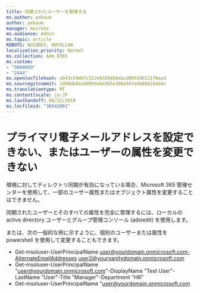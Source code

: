 ```yaml
---
title: 同期されたユーザーを管理する
ms.author: pebaum
author: pebaum
manager: mnirkhe
ms.audience: Admin
ms.topic: article
ROBOTS: NOINDEX, NOFOLLOW
localization_priority: Normal
ms.collection: Adm_O365
ms.custom:
- "9000609"
- "2444"
ms.openlocfilehash: a943c59d67c512e6326856dacd0053db121f6aa3
ms.sourcegitcommit: 1d98db8acb9959aba3b5e308a567ade6b62da56c
ms.translationtype: MT
ms.contentlocale: ja-JP
ms.lasthandoff: 08/22/2019
ms.locfileid: "36542001"
---
```

# <a name="unable-to-set-primary-email-address-or-change-user-attributes"></a>プライマリ電子メールアドレスを設定できない、またはユーザーの属性を変更できない

環境に対してディレクトリ同期が有効になっている場合、Microsoft 365 管理センターを使用して、一部のユーザー属性またはオブジェクト属性を変更することはできません。

同期されたユーザーとそのすべての属性を完全に管理するには、ローカルの active directory ユーザーとグループ管理コンソール (adsiedit) を使用します。  

または、次の一般的な例に示すように、個別のユーザーまたは属性を powershell を使用して変更することもできます。 
- Get-msoluser-UserPrincipalName user@yourdomain.onmicrosoft.com-AlternateEmailAddresses user2@yourvanitydomain.onmicrosoft.com
- Get-msoluser-UserPrincipalName "user@yourdomain.onmicrosoft.com"-DisplayName "Test User"-LastName "User"-Title "Manager"-Department "HR"
- Get-msoluser-UserPrincipalName "user@yourdomain.onmicrosoft.com